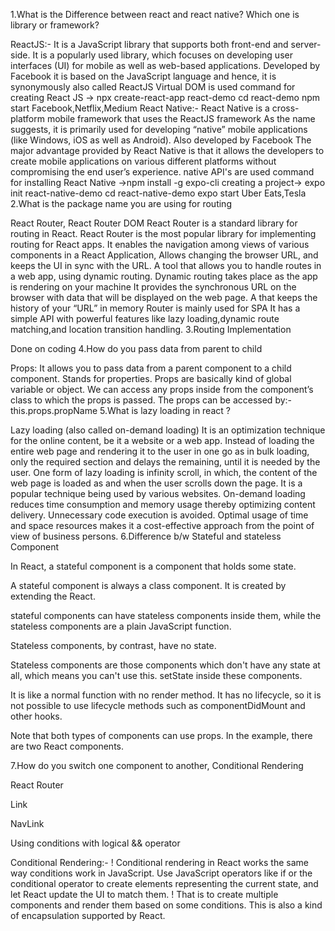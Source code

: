 1.What is the Difference between react and react native? Which one is library or framework?

ReactJS:-
It is a JavaScript library that supports both front-end and server-side.
It is a popularly used library, which focuses on developing user interfaces (UI) for mobile as well as web-based applications.
Developed by Facebook
it is based on the JavaScript language and hence, it is synonymously also called ReactJS
Virtual DOM is used
command for creating React JS -> npx create-react-app react-demo
cd react-demo
npm start
Facebook,Netflix,Medium
React Native:-
React Native is a cross-platform mobile framework that uses the ReactJS framework
As the name suggests, it is primarily used for developing “native” mobile applications (like Windows, iOS as well as Android).
Also developed by Facebook
The major advantage provided by React Native is that it allows the developers to create mobile applications on various different platforms without compromising the end user’s experience.
native API's are used
command for installing React Native ->npm install -g expo-cli
creating a project-> expo init react-native-demo
cd react-native-demo
expo start
Uber Eats,Tesla
2.What is the package name you are using for routing

React Router, React Router DOM
React Router is a standard library for routing in React.
React Router is the most popular library for implementing routing for React apps.
It enables the navigation among views of various components in a React Application,
Allows changing the browser URL, and keeps the UI in sync with the URL.
A tool that allows you to handle routes in a web app, using dynamic routing. Dynamic routing takes place as the app is rendering on your machine
It provides the synchronous URL on the browser with data that will be displayed on the web page.
A that keeps the history of your “URL” in memory
Router is mainly used for SPA It has a simple API with powerful features like lazy loading,dynamic route matching,and location transition handling.
3.Routing Implementation

Done on coding
4.How do you pass data from parent to child

Props: It allows you to pass data from a parent component to a child component.
Stands for properties.
Props are basically kind of global variable or object.
We can access any props inside from the component’s class to which the props is passed.
The props can be accessed by:- this.props.propName
5.What is lazy loading in react ?

Lazy loading (also called on-demand loading)
It is an optimization technique for the online content, be it a website or a web app.
Instead of loading the entire web page and rendering it to the user in one go as in bulk loading, only the required section and delays the remaining, until it is needed by the user.
One form of lazy loading is infinity scroll, in which, the content of the web page is loaded as and when the user scrolls down the page. It is a popular technique being used by various websites.
On-demand loading reduces time consumption and memory usage thereby optimizing content delivery.
Unnecessary code execution is avoided.
Optimal usage of time and space resources makes it a cost-effective approach from the point of view of business persons.
6.Difference b/w Stateful and stateless Component

In React, a stateful component is a component that holds some state.

A stateful component is always a class component. It is created by extending the React.

stateful components can have stateless components inside them, while the stateless components are a plain JavaScript function.

Stateless components, by contrast, have no state.

Stateless components are those components which don't have any state at all, which means you can't use this. setState inside these components.

It is like a normal function with no render method. It has no lifecycle, so it is not possible to use lifecycle methods such as componentDidMount and other hooks.

Note that both types of components can use props. In the example, there are two React components.

7.How do you switch one component to another, Conditional Rendering

React Router

Link

NavLink

Using conditions with logical && operator

Conditional Rendering:- ! Conditional rendering in React works the same way conditions work in JavaScript. Use JavaScript operators like if or the conditional operator to create elements representing the current state, and let React update the UI to match them. ! That is to create multiple components and render them based on some conditions. This is also a kind of encapsulation supported by React.